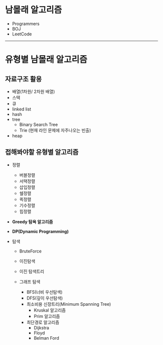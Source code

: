 # 남몰래 알고리즘 

- Programmers
- BOJ
- LeetCode

<hr>

# 유형별 남몰래 알고리즘

## 자료구조 활용

- 배열(1차원/ 2차원 배열)
- 스택
- 큐
- linked list
- hash
- tree
  - Binary Search Tree
  - Trie (현재 라인 문제에 자주나오는 빈출)
- heap

## 접해봐야할 유형별 알고리즘

- 정렬
  - 버블정렬
  - 서택정렬
  - 삽입정렬
  - 쉘정렬
  - 퀵정렬
  - 기수정렬
  - 힙정렬

- **Greedy 탐욕 알고리즘**
- **DP(Dynamic Programming)**

- 탐색 
  - BruteForce
  - 이진탐색
  - 이진 탐색트리
  
  - 그래프 탐색
    - BFS(너비 우선탐색)
    - DFS(깊이 우선탐색)
    - 최소비용 신장트리(Minimum Spanning Tree)
      - Kruskal 알고리즘
      - Prim 알고리즘
    - 최단경로 알고리즘
      - Dijkstra 
      - Floyd
      - Belman Ford
